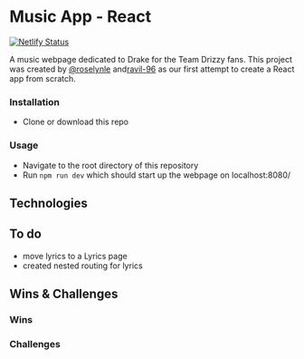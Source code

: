 # Music App - React
[![Netlify Status](https://api.netlify.com/api/v1/badges/75282bfe-13f8-46e4-92d0-89636291290b/deploy-status)](https://app.netlify.com/sites/team-drizzy/deploys)

A music webpage dedicated to Drake for the Team Drizzy fans. This project was created by [@roselynle](https://github.com/roselynle) and[ravil-96](https://github.com/ravil-96) as our first attempt to create a React app from scratch.

### Installation

-   Clone or download this repo

### Usage

-   Navigate to the root directory of this repository
-   Run `npm run dev` which should start up the webpage on localhost:8080/ 

## Technologies

## To do

- move lyrics to a Lyrics page
- created nested routing for lyrics

## Wins & Challenges

### Wins



### Challenges

